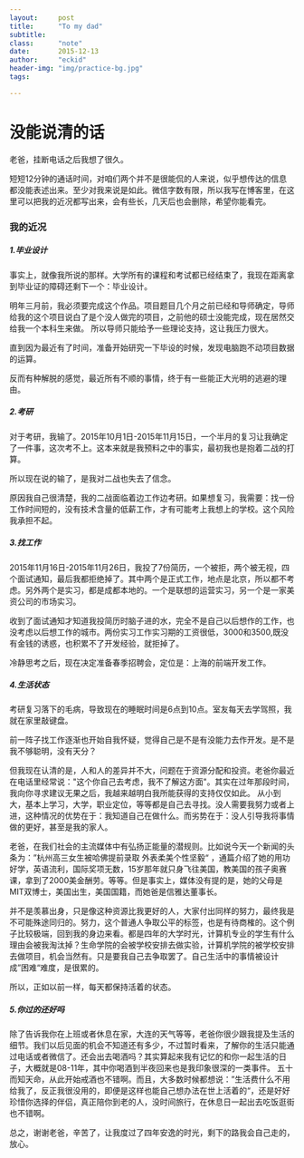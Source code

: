 ```yaml
---
layout:     post
title:      "To my dad"
subtitle:   
class:		"note"
date:       2015-12-13 
author:     "eckid"
header-img: "img/practice-bg.jpg"
tags:

---
```


# 没能说清的话

老爸，挂断电话之后我想了很久。

短短12分钟的通话时间，对咱们两个并不是很能侃的人来说，似乎想传达的信息都没能表述出来。至少对我来说是如此。微信字数有限，所以我写在博客里，在这里可以把我的近况都写出来，会有些长，几天后也会删除，希望你能看完。

### 我的近况

##### 1.毕业设计

事实上，就像我所说的那样。大学所有的课程和考试都已经结束了，我现在距离拿到毕业证的障碍还剩下一个：毕业设计。

明年三月前，我必须要完成这个作品。项目题目几个月之前已经和导师确定，导师给我的这个项目说白了是个没人做完的项目，之前他的硕士没能完成，现在居然交给我一个本科生来做。 所以导师只能给予一些理论支持，这让我压力很大。

直到因为最近有了时间，准备开始研究一下毕设的时候，发现电脑跑不动项目数据的运算。

反而有种解脱的感觉，最近所有不顺的事情，终于有一些能正大光明的逃避的理由。

##### 2.考研

对于考研，我输了。2015年10月1日-2015年11月15日，一个半月的复习让我确定了一件事，这次考不上。这本来就是我预料之中的事实，最初我也是抱着二战的打算。

所以现在说的输了，是我对二战也失去了信念。

原因我自己很清楚，我的二战面临着边工作边考研。如果想复习，我需要：找一份工作时间短的，没有技术含量的低薪工作，才有可能考上我想上的学校。这个风险我承担不起。

##### 3.找工作

2015年11月16日-2015年11月26日，我投了7份简历，一个被拒，两个被无视，四个面试通知，最后我都拒绝掉了。其中两个是正式工作，地点是北京，所以都不考虑。另外两个是实习，都是成都本地的。一个是联想的运营实习，另一个是一家美资公司的市场实习。

收到了面试通知才知道我投简历时脑子进的水，完全不是自己以后想作的工作，也没考虑以后想工作的城市。两份实习工作实习期的工资很低，3000和3500,既没有金钱的诱惑，也积累不了开发经验，就拒掉了。

冷静思考之后，现在决定准备春季招聘会，定位是：上海的前端开发工作。

##### 4.生活状态

考研复习落下的毛病，导致现在的睡眠时间是6点到10点。室友每天去学驾照，我就在家里敲键盘。

前一阵子找工作逐渐也开始自我怀疑，觉得自己是不是有没能力去作开发。是不是我不够聪明，没有天分？

但我现在认清的是，人和人的差异并不大，问题在于资源分配和投资。老爸你最近在电话里经常说："这个你自己去考虑，我不了解这方面"。其实在过年那段时间，我向你寻求建议无果之后，我越来越明白我所能获得的支持仅仅如此。 从小到大，基本上学习，大学，职业定位，等等都是自己去寻找。没人需要我努力或者上进，这种情况的优势在于：我知道自己在做什么。而劣势在于：没人引导我将事情做的更好，甚至是我的家人。

老爸，在我们社会的主流媒体中有弘扬正能量的潜规则。比如说今天一个新闻的头条为：”杭州高三女生被哈佛提前录取 外表柔美个性坚毅“ ，通篇介绍了她的用功好学，英语流利，国际奖项无数，15岁那年就只身飞往美国，教美国的孩子奥赛课，拿到了2000美金酬劳。等等。但是事实上，媒体没有提的是，她的父母是MIT双博士，美国出生，美国国籍，而她爸是信雅达董事长。

并不是羡慕出身，只是像这种资源比我更好的人，大家付出同样的努力，最终我是不可能殊途同归的。努力，这个普通人争取公平的标签，也是有待商榷的。这个例子比较极端，回到我的身边来看。都是四年的大学时光，计算机专业的学生有什么理由会被我淘汰掉？生命学院的会被学校安排去做实验，计算机学院的被学校安排去做项目，机会当然有。只是要我自己去争取罢了。自己生活中的事情被设计成”困难“难度，是很累的。

所以，正如以前一样，每天都保持活着的状态。

##### 5.你过的还好吗

除了告诉我你在上班或者休息在家，大连的天气等等，老爸你很少跟我提及生活的细节。我们以后见面的机会不知道还有多少，不过暂时看来，了解你的生活只能通过电话或者微信了。还会出去喝酒吗？其实算起来我有记忆的和你一起生活的日子，大概就是08-11年，其中你喝酒到半夜回来也是我印象很深的一类事件。 五十而知天命，从此开始戒酒也不错啊。而且，大多数时候都想说：”生活费什么不用给我了，反正我很没用的，即便是这样也能自己想办法在世上活着的“，还是好好珍惜你选择的伴侣，真正陪你到老的人，没时间旅行，在休息日一起出去吃饭逛街也不错啊。

总之，谢谢老爸，辛苦了，让我度过了四年安逸的时光，剩下的路我会自己走的，放心。